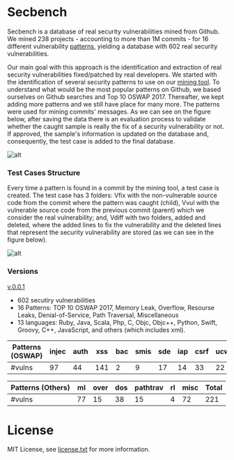 # Secbench

Secbench is a database of real security vulnerabilities mined from Github. We mined 238 projects - accounting to more than 1M commits - for 16 different vulnerability [patterns](https://tqrg.github.io/secbench/patterns.html), yielding a database with 602 real security vulnerabilities. 

Our main goal with this approach is the identification and extraction of real security vulnerabilities fixed/patched by real developers. We started with the identification of several security patterns to use on our [mining tool](https://github.com/TQRG/secbench-mining-tool). To understand what would be the most popular patterns on Github, we based ourselves on Github searches and Top 10 OSWAP 2017. Thereafter, we kept adding more patterns and we still have place for many more. The patterns were used for mining commits' messages. As we can see on the figure below, after saving the data there is an evaluation process to validate whether the caught sample is really the fix of a security vulnerability or not. If approved, the sample's information is updated on the database and, consequently, the test case is added to the final database.

![alt](https://github.com/TQRG/secbench/blob/master/static/images/methodology.png?raw=true)

### Test Cases Structure

Every time a pattern is found in a commit by the mining tool, a test case is created. The test case has 3 folders: Vfix with the non-vulnerable source code from the commit where the pattern was caught (child), Vvul with the vulnerable source code from the previous commit (parent) which we consider the real vulnerability; and, Vdiff with two folders, added and deleted, where the added lines to fix the vulnerability and the deleted lines that represent the security vulnerability are stored (as we can see in the figure below).

![alt](https://github.com/TQRG/secbench/blob/master/static/images/test_case.png?raw=true)


### Versions

[v.0.0.1](https://console.cloud.google.com/storage/browser/v0_0_1/?project=secbench-161618)
* 602 secutiry vulnerabilities
* 16 Patterns: TOP 10 OSWAP 2017, Memory Leak, Overflow, Resourse Leaks, Denial-of-Service, Path Traversal, Miscellaneous
* 13 languages: Ruby, Java, Scala, Php, C, Objc, Objc++, Python, Swift, Groovy, C++, JavaScript, and others (which includes xml).

| Patterns (OSWAP) | injec | auth | xss | bac | smis | sde | iap | csrf | ucwkv | upapi | Total |
| --- | --- | --- | --- | --- | --- | --- | --- | --- | --- | --- | --- | 
| #vulns | 97 | 44 | 141 | 2 | 9 | 17 | 14 | 33 | 22 | 2 | 381 |

| Patterns (Others) | ml | over | dos | pathtrav | rl | misc | Total |
| --- | --- | --- | --- | --- | --- | --- | --- |
| #vulns | 77 | 15 | 38 | 15 | 4 | 72 | 221 |




# License
MIT License, see [license.txt](https://github.com/TQRG/secbench/blob/master/license.txt) for more information.
